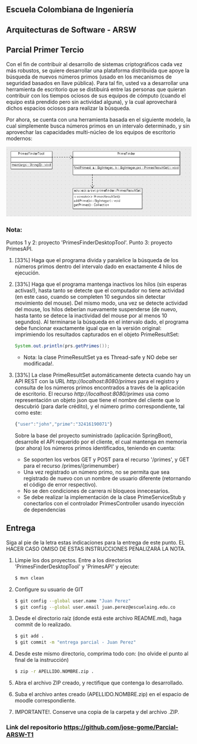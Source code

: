 
## Escuela Colombiana de Ingeniería
## Arquitecturas de Software - ARSW
## Parcial Primer Tercio
 
Con el fin de contribuír al desarrollo de sistemas criptográficos cada vez más robustos, se quiere desarrollar una plataforma distribuida que apoye la búsqueda de nuevos números primos (usado en los mecanismos de seguridad basados en llave pública). Para tal fin, usted va a desarrollar una herramienta de escritorio que se distibuirá entre las personas que quieran contribuir con los tiempos ociosos de sus equipos de cómputo (cuando el equipo está prendido pero sin actividad alguna), y la cual aprovechará dichos espacios ociosos para realizar la búsqueda.

Por ahora, se cuenta con una herramienta basada en el siguiente modelo, la cual simplemente busca números primos en un intervalo determinado, y sin aprovechar las capacidades multi-núcleo de los equipos de escritorio modernos:

![](img/model.png)

### Nota: 

Puntos 1 y 2: proyecto 'PrimesFinderDesktopTool'.
Punto 3: proyecto PrimesAPI.

1. [33%] Haga que el programa divida y paralelice la búsqueda de los números primos dentro del intervalo dado en exactamente 4 hilos de ejecución.

2. [33%] Haga que el programa mantenga inactivos los hilos (sin esperas activas!), hasta tanto se detecte que el computador no tiene actividad (en este caso, cuando se completen 10 segundos sin detectar movimiento del mouse). Del mismo modo, una vez se detecte actividad del mouse, los hilos deberían nuevamente suspenderse (de nuevo, hasta tanto se detece la inactividad del mouse por al menos 10 segundos). Al terminarse la búsqueda en el intervalo dado, el programa debe funcionar exactamente igual que en la versión original: imprimiendo los resultados capturados en el objeto PrimeResultSet:

    ```java
    System.out.println(prs.getPrimes());
    ```
    * Nota: la clase PrimeResultSet ya es Thread-safe y NO debe ser modificada!.

3. [33%] La clase PrimeResultSet automáticamente detecta cuando hay un API REST con la URL _http://localhost:8080/primes_ para el registro y consulta de los números primos encontrados a través de la aplicación de escritorio. El recurso _http://localhost:8080/primes_ usa como representación un objeto json que tiene el nombre del cliente que lo descubrió (para darle crédito), y el número primo correspondiente, tal como este:

    ```javascript
    {"user":"john","prime":"32416190071"}
    ```

    Sobre la base del proyecto suministrado (aplicación SpringBoot), desarrolle el API requerido por el cliente, el cual mantenga en memoria (por ahora) los números primos identificados, teniendo en cuenta:

    * Se soporten los verbos GET y POST para el recurso '/primes', y GET para el recurso /primes/{primenumber}
    * Una vez registrado un número primo, no se permita que sea registrado de nuevo con un nombre de usuario diferente (retornando el código de error respectivo).
    * No se den condiciones de carrera ni bloqueos innecesarios.
    * Se debe realizar la implementación de la clase PrimeServiceStub y conectarlos con el controlador PrimesController usando inyección de dependencias



## Entrega

Siga al pie de la letra estas indicaciones para la entrega de este punto. EL
HACER CASO OMISO DE ESTAS INSTRUCCIONES PENALIZARÁ LA NOTA.

1. Limpie los dos proyectos. Entre a los directorios 'PrimesFinderDesktopTool' y 
'PrimesAPI' y ejecute:


	```bash
    $ mvn clean
    ```

1. Configure su usuario de GIT

	```bash
    $ git config --global user.name "Juan Perez"
    $ git config --global user.email juan.perez@escuelaing.edu.co
    ```

2. Desde el directorio raíz (donde está este archivo README.md), haga commit de
   lo realizado.

	```bash
    $ git add .
    $ git commit -m "entrega parcial - Juan Perez"
    ```


3. Desde este mismo directorio, comprima todo con: (no olvide el punto al final de la instrucción)

	```bash
    $ zip -r APELLIDO.NOMBRE.zip .
    ```
4. Abra el archivo ZIP creado, y rectifique que contenga lo desarrollado.

4. Suba el archivo antes creado (APELLIDO.NOMBRE.zip) en el espacio de moodle correspondiente.

5. IMPORTANTE!. Conserve una copia de la carpeta y del archivo .ZIP.
 
### Link del repositorio https://github.com/jose-gome/Parcial-ARSW-T1